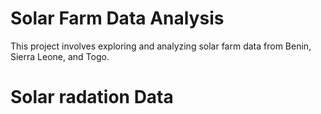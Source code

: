 # Solar Farm Data Analysis

This project involves exploring and analyzing solar farm data from Benin, Sierra Leone, and Togo.

# Solar radation Data
